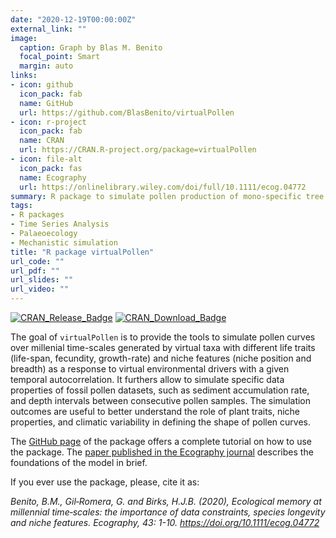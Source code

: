 ```yaml
---
date: "2020-12-19T00:00:00Z"
external_link: ""
image:
  caption: Graph by Blas M. Benito
  focal_point: Smart
  margin: auto
links:
- icon: github
  icon_pack: fab
  name: GitHub
  url: https://github.com/BlasBenito/virtualPollen
- icon: r-project
  icon_pack: fab
  name: CRAN
  url: https://CRAN.R-project.org/package=virtualPollen
- icon: file-alt
  icon_pack: fas
  name: Ecography
  url: https://onlinelibrary.wiley.com/doi/full/10.1111/ecog.04772
summary: R package to simulate pollen production of mono-specific tree populations over millennia.
tags: 
- R packages
- Time Series Analysis
- Palaeoecology
- Mechanistic simulation
title: "R package virtualPollen"
url_code: ""
url_pdf: ""
url_slides: ""
url_video: ""
---
```


[![CRAN\_Release\_Badge](https://www.r-pkg.org/badges/version-ago/virtualPollen)](https://CRAN.R-project.org/package=virtualPollen)
[![CRAN\_Download\_Badge](https://cranlogs.r-pkg.org/badges/virtualPollen)](https://CRAN.R-project.org/package=virtualPollen)

The goal of `virtualPollen` is to provide the tools to simulate pollen
curves over millenial time-scales generated by virtual taxa with
different life traits (life-span, fecundity, growth-rate) and niche
features (niche position and breadth) as a response to virtual
environmental drivers with a given temporal autocorrelation. It furthers
allow to simulate specific data properties of fossil pollen datasets,
such as sediment accumulation rate, and depth intervals between
consecutive pollen samples. The simulation outcomes are useful to better
understand the role of plant traits, niche properties, and climatic
variability in defining the shape of pollen curves.

The [GitHub page](https://github.com/BlasBenito/virtualPollen) of the package offers a complete tutorial on how to use the package. The [paper published in the Ecography journal](https://onlinelibrary.wiley.com/doi/full/10.1111/ecog.04772) describes the foundations of the model in brief. 

If you ever use the package, please, cite it as:

*Benito, B.M., Gil‐Romera, G. and Birks, H.J.B. (2020), Ecological memory at millennial time‐scales: the importance of data constraints, species longevity and niche features. Ecography, 43: 1-10. https://doi.org/10.1111/ecog.04772*

